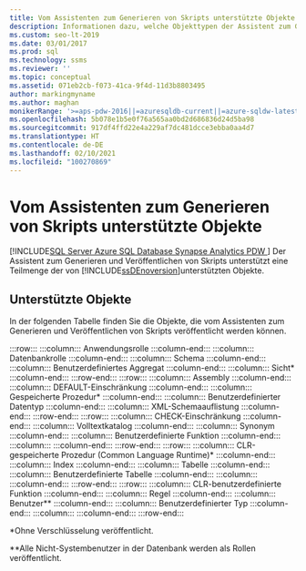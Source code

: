 ```yaml
---
title: Vom Assistenten zum Generieren von Skripts unterstützte Objekte
description: Informationen dazu, welche Objekttypen der Assistent zum Generieren und Veröffentlichen von Skripts veröffentlichen kann
ms.custom: seo-lt-2019
ms.date: 03/01/2017
ms.prod: sql
ms.technology: ssms
ms.reviewer: ''
ms.topic: conceptual
ms.assetid: 071eb2cb-f073-41ca-9f4d-11d3b8803495
author: markingmyname
ms.author: maghan
monikerRange: '>=aps-pdw-2016||=azuresqldb-current||=azure-sqldw-latest||>=sql-server-2016||>=sql-server-linux-2017||=azuresqldb-mi-current'
ms.openlocfilehash: 5b078e1b5e0f76a565aa0bd2d686836d24d5ba98
ms.sourcegitcommit: 917df4ffd22e4a229af7dc481dcce3ebba0aa4d7
ms.translationtype: HT
ms.contentlocale: de-DE
ms.lasthandoff: 02/10/2021
ms.locfileid: "100270869"
---
```

# <a name="objects-supported-by-the-generate-scripts-wizard"></a>Vom Assistenten zum Generieren von Skripts unterstützte Objekte
[!INCLUDE[SQL Server Azure SQL Database Synapse Analytics PDW ](../../includes/applies-to-version/sql-asdb-asdbmi-asa-pdw.md)]
  Der Assistent zum Generieren und Veröffentlichen von Skripts unterstützt eine Teilmenge der von [!INCLUDE[ssDEnoversion](../../includes/ssdenoversion-md.md)]unterstützten Objekte.  
  
## <a name="supported-objects"></a>Unterstützte Objekte  
 In der folgenden Tabelle finden Sie die Objekte, die vom Assistenten zum Generieren und Veröffentlichen von Skripts veröffentlicht werden können.  
  
:::row:::
    :::column:::
        Anwendungsrolle
    :::column-end:::
    :::column:::
        Datenbankrolle
    :::column-end:::
    :::column:::
        Schema
    :::column-end:::
    :::column:::
        Benutzerdefiniertes Aggregat
    :::column-end:::
    :::column:::
        Sicht*
    :::column-end:::
:::row-end:::
:::row:::
    :::column:::
        Assembly
    :::column-end:::
    :::column:::
        DEFAULT-Einschränkung
    :::column-end:::
    :::column:::
        Gespeicherte Prozedur*
    :::column-end:::
    :::column:::
        Benutzerdefinierter Datentyp
    :::column-end:::
    :::column:::
        XML-Schemaauflistung
    :::column-end:::
:::row-end:::
:::row:::
    :::column:::
        CHECK-Einschränkung
    :::column-end:::
    :::column:::
        Volltextkatalog
    :::column-end:::
    :::column:::
        Synonym
    :::column-end:::
    :::column:::
        Benutzerdefinierte Funktion
    :::column-end:::
    :::column:::
    :::column-end:::
:::row-end:::
:::row:::
    :::column:::
        CLR-gespeicherte Prozedur (Common Language Runtime)*
    :::column-end:::
    :::column:::
        Index
    :::column-end:::
    :::column:::
        Tabelle
    :::column-end:::
    :::column:::
        Benutzerdefinierte Tabelle
    :::column-end:::
    :::column:::
    :::column-end:::
:::row-end:::
:::row:::
    :::column:::
        CLR-benutzerdefinierte Funktion
    :::column-end:::
    :::column:::
        Regel
    :::column-end:::
    :::column:::
        Benutzer**
    :::column-end:::
    :::column:::
        Benutzerdefinierter Typ
    :::column-end:::
    :::column:::
    :::column-end:::
:::row-end:::

 *Ohne Verschlüsselung veröffentlicht.  
  
 **Alle Nicht-Systembenutzer in der Datenbank werden als Rollen veröffentlicht.  
  
  
